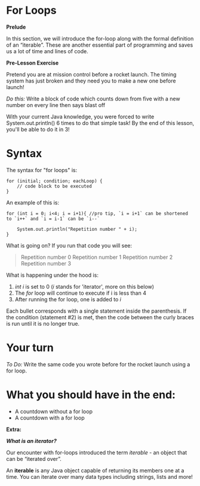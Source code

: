 # For Loops

**Prelude**

In this section, we will introduce the for-loop along with the formal definition of an “iterable”. These are another essential part of programming and saves us a lot of time and lines of code.

**Pre-Lesson Exercise**

Pretend you are at mission control before a rocket launch. The timing system has just broken and they need you to make a new one before launch! 

_Do this:_ Write a block of code which counts down from five with a new number on every line then says blast off

With your current Java knowledge, you were forced to write System.out.println() 6 times to do that simple task! By the end of this lesson, you'll be able to do it in 3!

# Syntax

The syntax for "for loops" is:

```
for (initial; condition; eachLoop) {
    // code block to be executed
}
```

An example of this is:

```
for (int i = 0; i<4; i = i+1){ //pro tip, `i = i+1` can be shortened to `i++` and `i = i-1` can be `i--`

    System.out.println("Repetition number " + i);
}
```

What is going on? If you run that code you will see:

> Repetition number 0
> Repetition number 1
> Repetition number 2
> Repetition number 3

What is happening under the hood is:

1. _int i_ is set to 0 (_i_ stands for 'iterator', more on this below)
2. The _for_ loop will continue to execute if i is less than 4
3. After running the for loop, one is added to _i_

Each bullet corresponds with a single statement inside the parenthesis. If the condition (statement #2) is met, then the code between the curly braces is run until it is no longer true.

# Your turn

_To Do:_ Write the same code you wrote before for the rocket launch using a for loop. 

# What you should have in the end:

- A countdown without a for loop
- A countdown with a for loop

**Extra:**

_**What is an iterator?**_

Our encounter with for-loops introduced the term _iterable_ - an object that can be “iterated over”.

An **iterable** is any Java object capable of returning its members one at a time. You can iterate over many data types including strings, lists and more!


